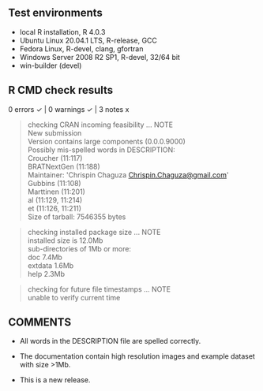 ## Test environments
* local R installation, R 4.0.3
* Ubuntu Linux 20.04.1 LTS, R-release, GCC
* Fedora Linux, R-devel, clang, gfortran
* Windows Server 2008 R2 SP1, R-devel, 32/64 bit
* win-builder (devel)

## R CMD check results
0 errors ✓ | 0 warnings ✓ | 3 notes x

> checking CRAN incoming feasibility ... NOTE<br />
  New submission<br />
  Version contains large components (0.0.0.9000)<br />
  Possibly mis-spelled words in DESCRIPTION:  <br />
  Croucher (11:117)<br />
  BRATNextGen (11:188)<br />
  Maintainer: 'Chrispin Chaguza <Chrispin.Chaguza@gmail.com>'<br />
    Gubbins (11:108)<br />
    Marttinen (11:201)<br />
    al (11:129, 11:214)<br />
    et (11:126, 11:211)<br />
  Size of tarball: 7546355 bytes<br />

> checking installed package size ... NOTE<br />
    installed size is 12.0Mb<br />
    sub-directories of 1Mb or more:<br />
      doc       7.4Mb<br />
      extdata   1.6Mb<br />
      help      2.3Mb<br />

> checking for future file timestamps ... NOTE<br />
  unable to verify current time<br />

## COMMENTS
* All words in the DESCRIPTION file are spelled correctly.

* The documentation contain high resolution images and example dataset with size >1Mb.

* This is a new release.


